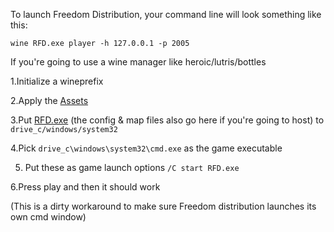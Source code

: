 To launch Freedom Distribution, your command line will look something like this:

```
wine RFD.exe player -h 127.0.0.1 -p 2005
```

If you're going to use a wine manager like heroic/lutris/bottles

1.Initialize a wineprefix

2.Apply the [Assets](https://github.com/Windows81/Roblox-Freedom-Distribution/tree/main/Assets)

3.Put [RFD.exe](https://github.com/Windows81/Roblox-Freedom-Distribution/releases/latest/download/RFD.exe) (the config & map files also go here if you're going to host) to `drive_c/windows/system32`

4.Pick `drive_c\windows\system32\cmd.exe` as the game executable

5. Put these as game launch options `/C start RFD.exe`

6.Press play and then it should work

(This is a dirty workaround to make sure Freedom distribution launches its own cmd window)
